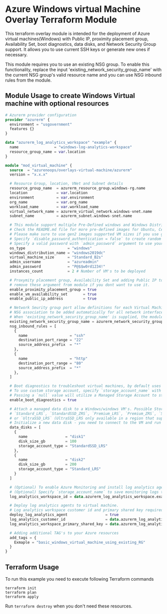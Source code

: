 # Azure Windows virtual Machine Overlay Terraform Module

This terraform overlay module is intended for the deployment of Azure virtual machines(Windows) with Public IP, proximity placement group, Availability Set, boot diagnostics, data disks, and Network Security Group support. It allows you to use current SSH keys or generate new ones if necessary.

This module requires you to use an existing NSG group. To enable this functionality, replace the input 'existing_network_security_group_name' with the current NSG group's valid resource name and you can use NSG inbound rules from the module.

## Module Usage to create Windows Virtual machine with optional resources

```terraform
# Azurerm provider configuration
provider "azurerm" {
  environment = "usgovernment"
  features {}
}

data "azurerm_log_analytics_workspace" "example" {
  name                = "windows-log-analytics-workspace"
  resource_group_name = var.location
}

module "mod_virtual_machine" {
  source  = "azurenoops/overlays-virtual-machine/azurerm"
  version = "x.x.x"

  # Resource Group, location, VNet and Subnet details
  resource_group_name  = azurerm_resource_group.windows-rg.name
  location             = var.location
  environment          = var.environment
  org_name             = var.org_name
  workload_name        = var.workload_name
  virtual_network_name = azurerm_virtual_network.windows-vnet.name
  subnet_name          = azurerm_subnet.windows-snet.name

  # This module support multiple Pre-Defined windows and Windows Distributions.
  # Check the README.md file for more pre-defined images for Ubuntu, Centos, RedHat.
  # Please make sure to use gen2 images supported VM sizes if you use gen2 distributions
  # Specify `disable_password_authentication = false` to create random admin password
  # Specify a valid password with `admin_password` argument to use your own password .  
  os_type                   = "windows"
  windows_distribution_name = "windows2019dc"
  virtual_machine_size      = "Standard_B2s"
  admin_username            = "azureadmin"
  admin_password            = "P@$$w0rd1234!"
  instances_count           = 2 # Number of VM's to be deployed

  # Proxymity placement group, Availability Set and adding Public IP to VM's are optional.
  # remove these argument from module if you dont want to use it.  
  enable_proximity_placement_group = true
  enable_vm_availability_set       = true
  enable_public_ip_address         = true

  # Network Seurity group port allow definitions for each Virtual Machine
  # NSG association to be added automatically for all network interfaces.
  # When 'existing_network_security_group_name' is supplied, the module will use the existing NSG.
  existing_network_security_group_name = azurerm_network_security_group.windows-nsg.name
  nsg_inbound_rules = [
    {
      name                   = "ssh"
      destination_port_range = "22"
      source_address_prefix  = "*"
    },
    {
      name                   = "http"
      destination_port_range = "80"
      source_address_prefix  = "*"
    },
  ]

  # Boot diagnostics to troubleshoot virtual machines, by default uses managed 
  # To use custom storage account, specify `storage_account_name` with a valid name
  # Passing a `null` value will utilize a Managed Storage Account to store Boot Diagnostics
  enable_boot_diagnostics = true

  # Attach a managed data disk to a Windows/windows VM's. Possible Storage account type are: 
  # `Standard_LRS`, `StandardSSD_ZRS`, `Premium_LRS`, `Premium_ZRS`, `StandardSSD_LRS`
  # or `UltraSSD_LRS` (UltraSSD_LRS only available in a region that support availability zones)
  # Initialize a new data disk - you need to connect to the VM and run diskmanagemnet or fdisk
  data_disks = [
    {
      name                 = "disk1"
      disk_size_gb         = 100
      storage_account_type = "StandardSSD_LRS"
    },
    {
      name                 = "disk2"
      disk_size_gb         = 200
      storage_account_type = "Standard_LRS"
    }
  ]

  # (Optional) To enable Azure Monitoring and install log analytics agents
  # (Optional) Specify `storage_account_name` to save monitoring logs to storage.   
  log_analytics_workspace_id = data.azurerm_log_analytics_workspace.example.id

  # Deploy log analytics agents to virtual machine. 
  # Log analytics workspace customer id and primary shared key required.
  deploy_log_analytics_agent                 = true
  log_analytics_customer_id                  = data.azurerm_log_analytics_workspace.example.workspace_id
  log_analytics_workspace_primary_shared_key = data.azurerm_log_analytics_workspace.example.primary_shared_key

  # Adding additional TAG's to your Azure resources
  add_tags = {
    Exmaple = "basic_windows_virtual_machine_using_existing_RG"
  }
}
```

## Terraform Usage

To run this example you need to execute following Terraform commands

```hcl
terraform init
terraform plan
terraform apply
```

Run `terraform destroy` when you don't need these resources.
